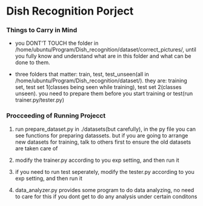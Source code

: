 # Dish Recognition Porject
  
### Things to Carry in Mind
  
- you DONT'T TOUCH the folder in /home/ubuntu/Program/Dish_recognition/dataset/correct_pictures/, until you fully know and understand what are in this folder and what can be done to them.

- three folders that matter: train, test, test_unseen(all in /home/ubuntu/Program/Dish_recognition/dataset/). they are: training set, test set 1(classes being seen while training), test set 2(classes unseen). you need to prepare them before you start training or test(run trainer.py/tester.py)
  
### Procceeding of Running Projecct
  
1. run prepare_dataset.py in ./datasets(but carefully), in the py file you can see functions for preparing datassets. but if you are going to arrange new datasets for training, talk to others first to ensure the old datasets are taken care of

2. modify the trainer.py according to you exp setting, and then run it

3. if you need to run test seperately, modify the tester.py according to you exp setting, and then run it

4. data_analyzer.py provides some program to do data analyzing, no need to care for this if you dont get to do any analysis under certain conditons

